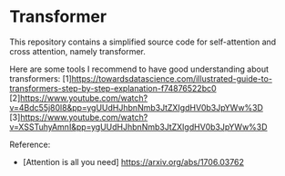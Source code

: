 # Transformer

 This repository contains a simplified source code for self-attention and cross attention, namely transformer. 
 
 Here are some tools I recommend to have good understanding about transformers:
 [1]https://towardsdatascience.com/illustrated-guide-to-transformers-step-by-step-explanation-f74876522bc0
 [2]https://www.youtube.com/watch?v=4Bdc55j80l8&pp=ygUUdHJhbnNmb3JtZXIgdHV0b3JpYWw%3D
 [3]https://www.youtube.com/watch?v=XSSTuhyAmnI&pp=ygUUdHJhbnNmb3JtZXIgdHV0b3JpYWw%3D
 
 Reference:
 * [Attention is all you need] https://arxiv.org/abs/1706.03762
